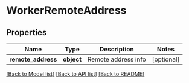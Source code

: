# WorkerRemoteAddress

## Properties
Name | Type | Description | Notes
------------ | ------------- | ------------- | -------------
**remote_address** | **object** | Remote address info | [optional] 

[[Back to Model list]](../README.md#documentation-for-models) [[Back to API list]](../README.md#documentation-for-api-endpoints) [[Back to README]](../README.md)


